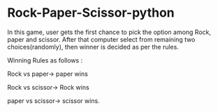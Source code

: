 # Rock-Paper-Scissor-python

In this game, user gets the first chance to pick the option among Rock, paper and scissor. After that computer select from remaining two choices(randomly), then winner is decided as per the rules.

Winning Rules as follows :

Rock vs paper-> paper wins

Rock vs scissor-> Rock wins

paper vs scissor-> scissor wins.
